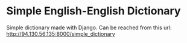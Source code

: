 # Simple English-English Dictionary

Simple dictionary made with Django. Can be reached from this url: http://94.130.56.135:8000/simple_dictionary 
